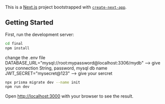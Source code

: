 This is a [Next.js](https://nextjs.org/) project bootstrapped with [`create-next-app`](https://github.com/vercel/next.js/tree/canary/packages/create-next-app).

## Getting Started

First, run the development server:


```bash
cd final
npm install
```
change the .env file
DATABASE_URL="mysql://root:mypassword@localhost:3306/mydb" --> give your connection String, password, mysql db name
JWT_SECRET="mysecret@123" --> give your sercret


```bash
npx prisma migrate dev --name init
npm run dev
```

Open [http://localhost:3000](http://localhost:3000) with your browser to see the result.

